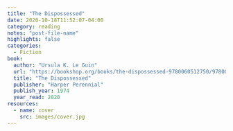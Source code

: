 ```yaml
---
title: "The Dispossessed"
date: 2020-10-18T11:52:07-04:00
category: reading
notes: "post-file-name"
highlights: false
categories:
  - Fiction
book:
  author: "Ursula K. Le Guin"
  url: "https://bookshop.org/books/the-dispossessed-9780060512750/9780061054884"
  title: "The Dispossessed"
  publisher: "Harper Perennial"
  publish_year: 1974
  year_read: 2020
resources:
  - name: cover
    src: images/cover.jpg
---
```


